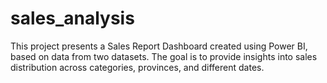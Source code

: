 # sales_analysis
This project presents a Sales Report Dashboard created using Power BI, based on data from two datasets. The goal is to provide insights into sales distribution across categories, provinces, and different dates.
